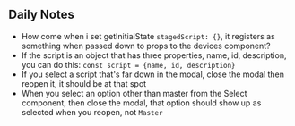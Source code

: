 ## Daily Notes
* How come when i set getInitialState `stagedScript: {}`, it registers as something when passed down to props to the devices component?
* If the script is an object that has three properties, name, id, description, you can do this: `const script = {name, id, description}`
* If you select a script that's far down in the modal, close the modal then reopen it, it should be at that spot
* When you select an option other than master from the Select component, then close the modal, that option should show up as selected when you reopen, not `Master`
